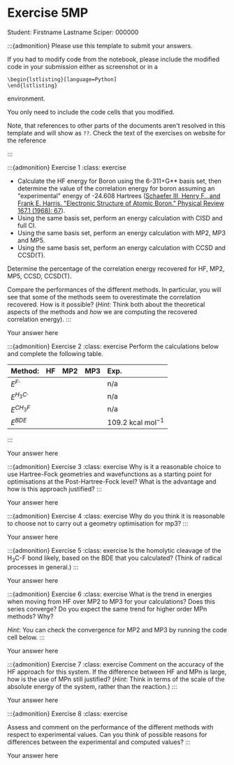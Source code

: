 # Exercise 5MP

Student:  Firstname Lastname    Sciper: 000000

:::{admonition} Please use this template to submit your answers. 

If you had to modify code from the notebook, please include the modified code in your submission either as screenshot or in a 

```
\begin{lstlisting}[language=Python]
\end{lstlisting}
```


environment. 

You only need to include the code cells that you modified.

Note, that references to other parts of the documents aren't resolved in this template and will show as `??`. Check the text of the exercises on website for the reference

:::

:::{admonition} Exercise 1
:class: exercise 

* Calculate the HF energy for Boron using the 6-311+G** basis set, then determine the value of the correlation energy for boron assuming an "experimental" energy of -24.608 Hartrees ([Schaefer III, Henry F., and Frank E. Harris. "Electronic Structure of Atomic Boron." Physical Review 167.1 (1968): 67](https://journals.aps.org/pr/abstract/10.1103/PhysRev.167.67)).  
* Using the same basis set, perform an energy calculation with CISD and full CI. 
* Using the same basis set, perform an energy calculation with MP2, MP3 and MP5. 
* Using the same basis set, perform an energy calculation with CCSD and CCSD(T).

Determine the percentage of the correlation energy recovered for HF, MP2, MP5, CCSD, CCSD(T). 

Compare the performances of the different methods. In particular, you will see that some of the methods seem to overestimate the correlation recovered. How is it possible? (*Hint:* Think both about the theoretical aspects of the methods and *how* we are computing the recovered correlation energy).
:::

Your answer here

:::{admonition} Exercise 2
:class: exercise 
Perform the calculations below and complete the following table.

 |Method:         |   HF   | MP2  |  MP3  |          Exp.          |
 | :--------------| :----: | :--- | :---- |  :-------------------- |
 |$E^{F\cdot}$    |        |      |       |        n/a             |
 |$E^{H_3C\cdot}$ |        |      |       |        n/a             |
 |$E^{CH_3F}$     |        |      |       |        n/a             |
 |$E^{BDE}$       |        |      |       |  109.2 kcal mol$^{-1}$ |
:::

Your answer here

:::{admonition} Exercise 3
:class: exercise 
Why is it a reasonable choice to use Hartree-Fock geometries and
    wavefunctions as a starting point for optimisations at the
    Post-Hartree-Fock level? What is the advantage and how is this
    approach justified?
:::

Your answer here

:::{admonition} Exercise 4
:class: exercise 
Why do you think it is reasonable to choose not to carry out a geometry optimisation for mp3?
:::

Your answer here

:::{admonition} Exercise 5
:class: exercise 
Is the homolytic cleavage of the H$_3$C-F bond likely, based on the
    BDE that you calculated? (Think of radical processes in general.)
:::

Your answer here

:::{admonition} Exercise 6
:class: exercise 
What is the trend in energies when moving from HF over MP2 to MP3 for your calculations? Does this series converge? Do you expect the same trend for higher order MPn methods? Why? 

*Hint*: You can check the convergence for MP2 and MP3 by running the code cell below.
:::

Your answer here

:::{admonition} Exercise 7
:class: exercise 
Comment on the accuracy of the HF approach for this system. If the
    difference between HF and MPn is large, how is the use of MPn still
    justified? (*Hint*: Think in terms of the scale of the absolute energy
    of the system, rather than the reaction.)
:::

Your answer here

:::{admonition} Exercise 8
:class: exercise 

Assess and comment on the performance of the different methods with respect to experimental values. Can you think of possible reasons for differences between the experimental and computed values?
:::

Your answer here